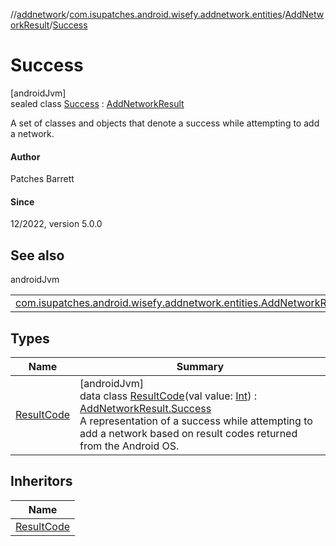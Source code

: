 //[addnetwork](../../../../index.md)/[com.isupatches.android.wisefy.addnetwork.entities](../../index.md)/[AddNetworkResult](../index.md)/[Success](index.md)

# Success

[androidJvm]\
sealed class [Success](index.md) : [AddNetworkResult](../index.md)

A set of classes and objects that denote a success while attempting to add a network.

#### Author

Patches Barrett

#### Since

12/2022, version 5.0.0

## See also

androidJvm

| | |
|---|---|
| [com.isupatches.android.wisefy.addnetwork.entities.AddNetworkResult](../index.md) |  |

## Types

| Name | Summary |
|---|---|
| [ResultCode](-result-code/index.md) | [androidJvm]<br>data class [ResultCode](-result-code/index.md)(val value: [Int](https://kotlinlang.org/api/latest/jvm/stdlib/kotlin/-int/index.html)) : [AddNetworkResult.Success](index.md)<br>A representation of a success while attempting to add a network based on result codes returned from the Android OS. |

## Inheritors

| Name |
|---|
| [ResultCode](-result-code/index.md) |
